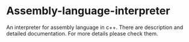 # Assembly-language-interpreter
An interpreter for assembly language in c++. There are description and detailed documentation. For more details please check them.
